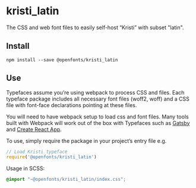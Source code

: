 
# kristi_latin

The CSS and web font files to easily self-host “Kristi” with subset "latin".

## Install

`npm install --save @openfonts/kristi_latin`

## Use

Typefaces assume you’re using webpack to process CSS and files. Each typeface
package includes all necessary font files (woff2, woff) and a CSS file with
font-face declarations pointing at these files.

You will need to have webpack setup to load css and font files. Many tools built
with Webpack will work out of the box with Typefaces such as [Gatsby](https://github.com/gatsbyjs/gatsby)
and [Create React App](https://github.com/facebookincubator/create-react-app).

To use, simply require the package in your project’s entry file e.g.

```javascript
// Load Kristi typeface
require('@openfonts/kristi_latin')
```

Usage in SCSS:
```scss
@import "~@openfonts/kristi_latin/index.css";
```

